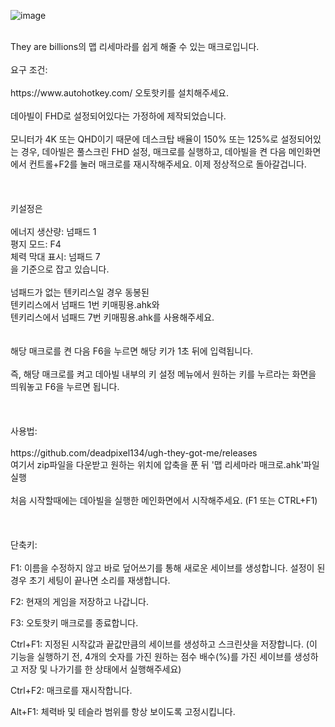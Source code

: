 ![image](https://github.com/deadpixel134/ugh-they-got-me/assets/27294715/0b5e3e0d-c19a-4673-a8d3-9c71bfa2632f)

<br/>
They are billions의 맵 리세마라를 쉽게 해줄 수 있는 매크로입니다.
<br/><br/>
요구 조건:
<br/><br/>
https://www.autohotkey.com/
오토핫키를 설치해주세요.
<br/><br/>
데아빌이 FHD로 설정되어있다는 가정하에 제작되었습니다.
<br/><br/>
모니터가 4K 또는 QHD이기 때문에 데스크탑 배율이 150% 또는 125%로 설정되어있는 경우, 데아빌은 풀스크린 FHD 설정, 매크로를 실행하고, 데아빌을 켠 다음 메인화면에서 컨트롤+F2를 눌러 매크로를 재시작해주세요.
이제 정상적으로 돌아갈겁니다.
<br/><br/><br/><br/>
키설정은
<br/><br/>
에너지 생산량: 넘패드 1<br/>
평지 모드: F4<br/>
체력 막대 표시: 넘패드 7<br/>
을 기준으로 잡고 있습니다.
<br/><br/>
넘패드가 없는 텐키리스일 경우 동봉된<br/>
텐키리스에서 넘패드 1번 키매핑용.ahk와<br/>
텐키리스에서 넘패드 7번 키매핑용.ahk를 사용해주세요.<br/>
<br/><br/>
해당 매크로를 켠 다음 F6을 누르면 해당 키가 1초 뒤에 입력됩니다.
<br/><br/>
즉, 해당 매크로를 켜고 데아빌 내부의 키 설정 메뉴에서 원하는 키를 누르라는 화면을 띄워놓고 F6을 누르면 됩니다.
<br/><br/><br/><br/>
사용법:
<br/><br/>
https://github.com/deadpixel134/ugh-they-got-me/releases
<br/>여기서 zip파일을 다운받고 원하는 위치에 압축을 푼 뒤 '맵 리세마라 매크로.ahk'파일 실행
<br/><br/>
처음 시작할때에는 데아빌을 실행한 메인화면에서 시작해주세요. (F1 또는 CTRL+F1)
<br/><br/>
<br/><br/>
단축키:
<br/><br/>
F1: 이름을 수정하지 않고 바로 덮어쓰기를 통해 새로운 세이브를 생성합니다. 설정이 된 경우 초기 세팅이 끝나면 소리를 재생합니다.

F2: 현재의 게임을 저장하고 나갑니다.

F3: 오토핫키 매크로를 종료합니다.

Ctrl+F1: 지정된 시작값과 끝값만큼의 세이브를 생성하고 스크린샷을 저장합니다. (이 기능을 실행하기 전, 4개의 숫자를 가진 원하는 점수 배수(%)를 가진 세이브를 생성하고 저장 및 나가기를 한 상태에서 실행해주세요)

Ctrl+F2: 매크로를 재시작합니다.

Alt+F1: 체력바 및 테슬라 범위를 항상 보이도록 고정시킵니다.
